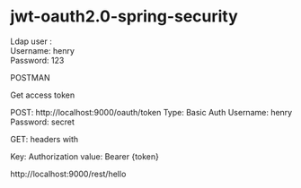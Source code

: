 # jwt-oauth2.0-spring-security

Ldap user : <br />
Username: henry <br />
Password: 123 <br />

POSTMAN

Get access token

POST: http://localhost:9000/oauth/token
Type: Basic Auth
Username: henry
Password: secret

GET: headers with  

Key: Authorization 
value:  Bearer {token}

http://localhost:9000/rest/hello











